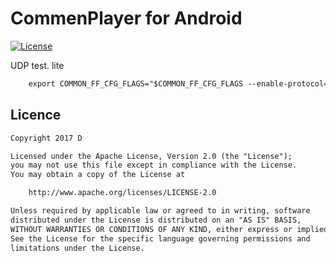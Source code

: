 # CommenPlayer for Android

[![License](https://img.shields.io/badge/license-Apache%202-green.svg)](https://www.apache.org/licenses/LICENSE-2.0)

UDP test. lite

```xml
    export COMMON_FF_CFG_FLAGS="$COMMON_FF_CFG_FLAGS --enable-protocol=udp"
```

## Licence

```txt
Copyright 2017 D

Licensed under the Apache License, Version 2.0 (the "License");
you may not use this file except in compliance with the License.
You may obtain a copy of the License at

    http://www.apache.org/licenses/LICENSE-2.0

Unless required by applicable law or agreed to in writing, software
distributed under the License is distributed on an "AS IS" BASIS,
WITHOUT WARRANTIES OR CONDITIONS OF ANY KIND, either express or implied.
See the License for the specific language governing permissions and
limitations under the License.
```
